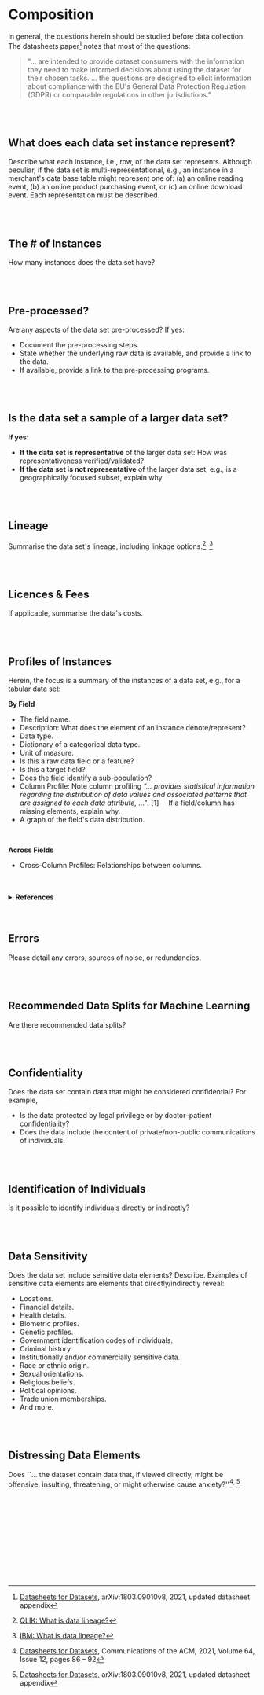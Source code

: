 
# Composition

In general, the questions herein should be studied before data collection.  The datasheets paper[^datasheets] notes that most of the questions:

<blockquote>
  "… are intended to provide dataset consumers with the information they need to make informed decisions about using the dataset for their chosen tasks. … the questions are designed to elicit information about compliance with the EU's General Data Protection Regulation (GDPR) or comparable regulations in other jurisdictions."
</blockquote>

<br>
<br>

## What does each data set instance represent?

Describe what each instance, i.e., row, of the data set represents.  Although peculiar, if the data set is multi-representational, e.g., an instance in a merchant's data base table might represent one of: (a) an online reading event, (b) an online product purchasing event, or \(c\) an online download event.  Each representation must be described.

<br>
<br>

## The # of Instances

How many instances does the data set have?

<br>
<br>

## Pre-processed?

Are any aspects of the data set pre-processed?  If yes:

<ul class="disc">
    <li class="disc">Document the pre-processing steps.</li>
    <li class="disc">State whether the underlying raw data is available, and provide a link to the data.</li>
    <li class="disc">If available, provide a link to the pre-processing programs.</li>
</ul>

<br>
<br>

## Is the data set a sample of a larger data set?

**If yes:**

<ul class="disc">
    <li class="disc"><b>If the data set is representative</b> of the larger data set: How was representativeness verified/validated?</li>
    <li class="disc"><b>If the data set is not representative</b> of the larger data set, e.g., is a geographically focused subset, explain why.</li>
</ul>

<br>
<br>

## Lineage

Summarise the data set's lineage, including linkage options.[^lineage-qlik]<sup>, </sup>[^lineage-ibm]

<br>
<br>

## Licences & Fees

If applicable, summarise the data's costs.

<br>
<br>

## Profiles of Instances

Herein, the focus is a summary of the instances of a data set, e.g., for a tabular data set:

**By Field**

<ul class="disc">
    <li class="disc">The field name.</li>
    <li class="disc">Description: What does the element of an instance denote/represent?</li>
    <li class="disc">Data type.</li>
    <li class="disc">Dictionary of a categorical data type.</li>
    <li class="disc">Unit of measure.</li>
    <li class="disc">Is this a raw data field or a feature?</li>
    <li class="disc">Is this a target field?</li>
    <li class="disc">Does the field identify a sub-population?</li>
    <li class="disc">Column Profile: Note column profiling <i>"… provides statistical information regarding the distribution of data values and associated patterns that are assigned to each data attribute, …"</i>. [1] &nbsp; &nbsp; If a field/column has missing elements, explain why.</li>
    <li class="disc">A graph of the field's data distribution.</li>
</ul>

<br>

**Across Fields**

<ul class="disc">
    <li class="disc">Cross-Column Profiles: Relationships between columns.</li>
</ul>

<br>
<br>

<details><summary><b>References</b></summary>
<ol class="numeric">
    <li class="numeric">5.5.2 Profiling for Data Quality Assessment, in <a href="https://www.sciencedirect.com/book/9780123742254/master-data-management" target="_blank">Master Data Management</a>, Page 96, The MK/OMG Press, 2008</li>
    <li class="numeric"><a href="https://www.talend.com/resources/what-is-data-profiling/" target="_blank">Data Profiling</a></li>
</ol>
</details>

<br>
<br>


## Errors

Please detail any errors, sources of noise, or redundancies.


<br>
<br>


## Recommended Data Splits for Machine Learning

Are there recommended data splits?

<br>
<br>

## Confidentiality

Does the data set contain data that might be considered confidential?  For example,

<ul class="disc">
    <li class="disc">Is the data protected by legal privilege or by doctor–patient confidentiality?</li>
    <li class="disc">Does the data include the content of private/non-public communications of individuals.</li>
</ul>

<br>
<br>

## Identification of Individuals

Is it possible to identify individuals directly or indirectly?

<br>
<br>

## Data Sensitivity

Does the data set include sensitive data elements?  Describe.  Examples of sensitive data elements are 
elements that directly/indirectly reveal:

<ul class="disc">
    <li class="disc">Locations.</li>
    <li class="disc">Financial details.</li>
    <li class="disc">Health details.</li>
    <li class="disc">Biometric profiles.</li>
    <li class="disc">Genetic profiles.</li>
    <li class="disc">Government identification codes of individuals.</li>
    <li class="disc">Criminal history.</li>
    <li class="disc">Institutionally and/or commercially sensitive data.</li>
    <li class="disc">Race or ethnic origin.</li>
    <li class="disc">Sexual orientations.</li>
    <li class="disc">Religious beliefs.</li>
    <li class="disc">Political opinions.</li>
    <li class="disc">Trade union memberships.</li>
    <li class="disc">And more.</li>
</ul>

<br>
<br>

## Distressing Data Elements

Does ``… the dataset contain data that, if viewed directly, might be offensive, insulting, threatening, or might otherwise cause anxiety?''[^datasheets-acm]<sup>, </sup>[^datasheets]

<br>
<br>

<br>
<br>

<br>
<br>

<br>
<br>

[^datasheets]: <a href="https://arxiv.org/abs/1803.09010v8" target="_blank">Datasheets for Datasets</a>, arXiv:1803.09010v8, 2021, updated datasheet appendix
[^lineage-qlik]: <a href="https://www.qlik.com/us/data-management/data-lineage" target="_blank">QLIK: What is data lineage?</a>
[^lineage-ibm]: <a href="https://www.ibm.com/topics/data-lineage" target="_blank">IBM: What is data lineage?</a>
[^datasheets-acm]: <a href="https://dl.acm.org/doi/10.1145/3458723" target="_blank">Datasheets for Datasets</a>, Communications of the ACM, 2021, Volume 64, Issue 12, pages 86 – 92

<br>
<br>
